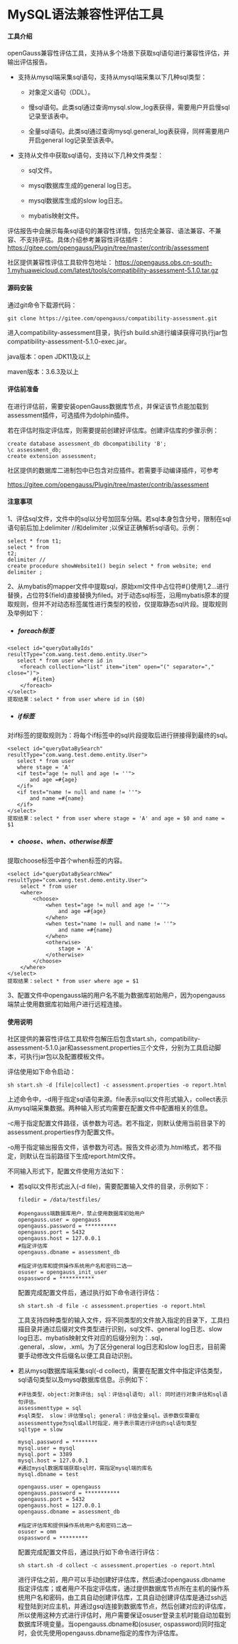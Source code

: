 # MySQL语法兼容性评估工具

#### 工具介绍

openGauss兼容性评估工具，支持从多个场景下获取sql语句进行兼容性评估，并输出评估报告。

- 支持从mysql端采集sql语句，支持从mysql端采集以下几种sql类型：

  - 对象定义语句（DDL）。

  - 慢sql语句。此类sql通过查询mysql.slow_log表获得，需要用户开启慢sql记录至该表中。

  -  全量sql语句。此类sql通过查询mysql.general_log表获得，同样需要用户开启general log记录至该表中。

- 支持从文件中获取sql语句，支持以下几种文件类型：

  - sql文件。

  - mysql数据库生成的general log日志。

  -  mysql数据库生成的slow log日志。

  -  mybatis映射文件。

评估报告中会展示每条sql语句的兼容性详情，包括完全兼容、语法兼容、不兼容、不支持评估。具体介绍参考兼容性评估插件：
 https://gitee.com/opengauss/Plugin/tree/master/contrib/assessment

社区提供兼容性评估工具软件包地址：
https://opengauss.obs.cn-south-1.myhuaweicloud.com/latest/tools/compatibility-assessment-5.1.0.tar.gz

#### 源码安装

通过git命令下载源代码：

```
git clone https://gitee.com/opengauss/compatibility-assessment.git
```

进入compatibility-assessment目录，执行sh build.sh进行编译获得可执行jar包compatibility-assessment-5.1.0-exec.jar。

java版本：open JDK11及以上

maven版本：3.6.3及以上

#### 评估前准备

在进行评估前，需要安装openGauss数据库节点，并保证该节点能加载到assessment插件，可选插件为dolphin插件。

若在评估时指定评估库，则需要提前创建好评估库。创建评估库的步骤示例：

```
create database assessment_db dbcompatibility 'B';
\c assessment_db;
create extension assessment;
```

社区提供的数据库二进制包中已包含对应插件。若需要手动编译插件，可参考

https://gitee.com/opengauss/Plugin/tree/master/contrib/assessment

#### 注意事项

1、评估sql文件，文件中的sql以分号加回车分隔。若sql本身包含分号，限制在sql语句前后加上delimiter //和delimiter ;以保证正确解析sql语句。示例：

```
select * from t1;
select * from
t2;
delimiter //
create procedure showWebsite1() begin select * from website; end
delimiter ;
```

2、从mybatis的mapper文件中提取sql，原始xml文件中占位符#{}使用$1,$2...进行替换，占位符${field}直接替换为filed。对于动态sql标签，沿用mybatis原本的提取规则，但并不对动态标签属性进行类型的校验，仅提取静态sql片段。提取规则及举例如下：

- #####  foreach标签

```
<select id="queryDataByIds" resultType="com.wang.test.demo.entity.User">
   select * from user where id in
    <foreach collection="list" item="item" open="(" separator="," close=")">
        #{item}
    </foreach>
</select>
提取结果：select * from user where id in ($0)
```

- #####  if标签

对if标签的提取规则为：将每个if标签中的sql片段提取后进行拼接得到最终的sql。

```
<select id="queryDataBySearch" resultType="com.wang.test.demo.entity.User">
   select * from user
   where stage = 'A'
   <if test="age != null and age != ''">
       and age =#{age}
   </if>
   <if test="name != null and name != ''">
       and name =#{name}
   </if>
</select>
提取结果：select * from user where stage = 'A' and age = $0 and name = $1
```

- ##### choose、when、otherwise标签

提取choose标签中首个when标签的内容。

```
<select id="queryDataBySearchNew" resultType="com.wang.test.demo.entity.User">
    select * from user
    <where>
        <choose>
            <when test="age != null and age != ''">
                and age =#{age}
            </when>
            <when test="name != null and name != ''">
                and name =#{name}
            </when>
            <otherwise>
                stage = 'A'
            </otherwise>
        </choose>
    </where>
</select>
提取结果：select * from user where age = $1
```

3、配置文件中opengauss端的用户名不能为数据库初始用户，因为opengauss端禁止使用数据库初始用户进行远程连接。

#### 使用说明

社区提供的兼容性评估工具软件包解压后包含start.sh，compatibility-assessment-5.1.0.jar和assessment.properties三个文件，分别为工具启动脚本，可执行jar包以及配置模板文件。

评估使用如下命令启动：

```
sh start.sh -d [file|collect] -c assessment.properties -o report.html
```

上述命令中，-d用于指定sql语句来源。file表示sql以文件形式输入，collect表示从mysql端采集数据。两种输入形式均需要在配置文件中配置相关的信息。

-c用于指定配置文件路径，该参数为可选。若不指定，则默认使用当前目录下的assessment.properties作为配置文件。

-o用于指定输出报告文件，该参数为可选。报告文件必须为.html格式，若不指定，则默认在当前路径下生成report.html文件。

不同输入形式下，配置文件使用方法如下：

- 若sql以文件形式出入(-d file)，需要配置输入文件的目录，示例如下：

  ```
  filedir = /data/testfiles/
  
  #opengauss端数据库用户，禁止使用数据库初始用户
  opengauss.user = opengauss
  opengauss.password = **********
  opengauss.port = 5432
  opengauss.host = 127.0.0.1
  #指定评估库
  opengauss.dbname = assessment_db
  
  #指定评估库和提供操作系统用户名和密码二选一
  osuser = opengauss_init_user
  ospassword = ***********
  ```

  配置完成配置文件后，通过执行如下命令进行评估：

  ```
  sh start.sh -d file -c assessment.properties -o report.html
  ```

  工具支持四种类型的输入文件，将不同类型的文件放入指定的目录下，工具扫描目录并通过后缀对文件类型进行识别，sql文件、general log日志、slow log日志、mybatis映射文件对应的后缀分别为：.sql， .general，.slow，.xml。为了区分general log日志和slow log日志，目前需要手动修改文件后缀名以便工具自动识别。

- 若从mysql数据库端采集sql(-d collect)，需要在配置文件中指定评估类型，sql语句类型以及mysql数据库信息。示例如下：

  ```
  #评估类型，object:对象评估; sql：评估sql语句; all: 同时进行对象评估和sql语句评估。
  assessmenttype = sql
  #sql类型， slow：评估慢sql; general：评估全量sql。该参数仅需要在assessmenttype为sql或all时指定，用于表示需进行评估的sql语句类型
  sqltype = slow
  
  mysql.password = ********
  mysql.user = mysql
  mysql.port = 3389
  mysql.host = 127.0.0.1
  #通过mysql数据库端获取sql时，需指定mysql端的库名
  mysql.dbname = test
  
  opengauss.user = opengauss
  opengauss.password = ***********
  opengauss.port = 5432
  opengauss.host = 127.0.0.1
  opengauss.dbname = assessment_db
  
  #指定评估库和提供操作系统用户名和密码二选一
  osuser = omm
  ospassword = *********
  ```

  配置完成配置文件后，通过执行如下命令进行评估：

  ```
  sh start.sh -d collect -c assessment.properties -o report.html
  ```

  进行评估之前，用户可以手动创建好评估库，然后通过opengauss.dbname指定评估库；或者用户不指定评估库，通过提供数据库节点所在主机的操作系统用户名和密码，由工具自动创建评估库，工具自动创建评估库是通过ssh远程登陆到对应主机，并通过gsql连接到数据库节点，然后创建对应的评估库，所以使用这种方式进行评估时，用户需要保证osuser登录主机时能自动加载到数据库环境变量。当opengauss.dbname和(osuser, ospassword)同时指定时，会优先使用opengauss.dbname指定的库作为评估库。

